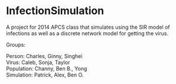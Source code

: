 InfectionSimulation
===================

A project for 2014 APCS class that simulates using the SIR model of infections as well as a discrete network model for getting the virus.

Groups:

Person: Charles, Ginny, Singhei  
Virus: Caleb, Sonja, Taylor  
Population: Channy, Ben B., Yong  
Simulation: Patrick, Alex, Ben O.  


